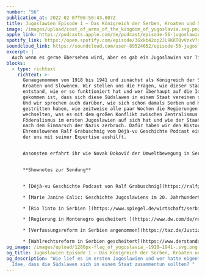 ```yaml
---
number: "56"
publication_at: 2022-02-07T00:50:43.807Z
title: Jugoslawien Episode 1 – Das Königreich der Serben, Kroaten und Slowenen
image: /images/upload/coat_of_arms_of_the_kingdom_of_yugoslavia.svg.png
apple_link: https://podcasts.apple.com/de/podcast/episode-56-jugoslawien-episode-1-das-k%C3%B6nigreich-der/id1170436903?i=1000550252433
spotify_link: https://open.spotify.com/episode/3Gxkb42op2JL9KKTQvVzxV?si=20c62f6d60b24ecc
soundcloud_link: https://soundcloud.com/user-89524652/episode-56-jugoslawien-episode-1-das-konigreich-der-serben-kroaten-und-slowenen?si=9e5d093b9e0d497bb8f5ca6737fcc7a8&utm_source=clipboard&utm_medium=text&utm_campaign=social_sharing
excerpt: |
  Auch wenn es gerne übersehen wird, aber es gab ein Jugoslawien vor Tito. 
blocks:
  - type: richtext
    richtext: >-
      Genaugenommen von 1918 bis 1941 und zunächst als Königreich der Serben,
      Kroaten und Slowenen. Wir stellen uns die Fragen, wie dieser Staat
      entstand, wie er so funktioniert hat und wer überhaupt auf die Idee
      gekommen ist, dass sich diese Südslawen in einem Staat vereinen sollten.
      Und wir sprechen auch darüber, wie sich schon damals Serben und Kroaten
      gestritten haben, wie zeitweise alle paar Wochen die Regierungen
      wechselten, was es mit dem großen Konflikt zwischen Zentralismus und
      Föderalismus im ersten Jugoslawien auf sich hat und wie der Staat dann
      nach dem Einmarsch der Nazis zerbrach. Dafür haben wir den Historiker und
      Ehrenslowenen Ralf Grabuschnig vom Déjà-vu Geschichte Podcast eingeladen,
      der uns mit seiner Expertise aushilft. 


      Ansonsten erfahrt ihr wie Novak Đoković der Umweltbewegung in Serbien geholfen hat, warum es in Bosnien-Herzegowina erstmal keine Wahlrechtsreform geben wird, wie Corona auf dem Balkan wütet und warum in Montenegro nach gerade einmal 14 Monaten die Regierung gescheitert ist. 


      **Shownotes zur Sendung** 


      * [Déjà-vu Geschichte Podcast von Ralf Grabuschnig](https://ralfgrabuschnig.com/deja-vu-geschichte-podcast/)

      * [Marie Janine Calic: Geschichte Jugoslawiens im 20. Jahrhundert ](https://www.chbeck.de/calic-janine-geschichte-jugoslawiens-20-jahrhundert/product/32095)

      * [Rio Tinto in Serbien ](https://www.spiegel.de/wirtschaft/serbien-verbietet-rio-tinto-den-abbau-von-lithium-a-72b9de4d-a29c-4a87-a464-b0b55f6d5535)(Spiegel) 

      * [Regierung in Montenegro gescheitert ](https://www.dw.com/de/regierung-in-montenegro-gescheitert/a-60668382)(Deutsche Welle) 

      * [Verfassungsreform in Serbien angenommen](https://taz.de/Justiz-in-Serbien/!5826306/) (taz) 

      * [Wahlrechtsreform in Serbien gescheitert](https://www.derstandard.de/story/2000132988881/versuch-zur-einigung-auf-verfassungsreform-in-bosnien-gescheitert) (Der Standard)
og_image: /images/upload/1280px-flag_of_yugoslavia_-1918–1941-.svg.png
og_title: Jugoslawien Episode 1 – Das Königreich der Serben, Kroaten und Slowenen
og_description: "Wie lief es im ersten Jugoslawien und wer hatte eigentlich die
  Idee, dass die Südslawen sich in einem Staat zusammentun sollten? "
---
```

